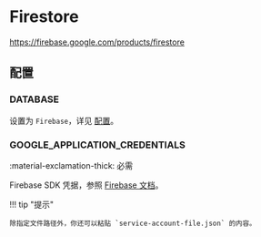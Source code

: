 # Firestore

<https://firebase.google.com/products/firestore>

## 配置

### DATABASE

设置为 `Firebase`，详见 [配置](../../start/configuration/#database)。

### GOOGLE_APPLICATION_CREDENTIALS

:material-exclamation-thick: 必需

Firebase SDK 凭据，参照 [Firebase 文档](https://firebase.google.com/docs/admin/setup#initialize_the_sdk)。

!!! tip "提示"

    除指定文件路径外，你还可以粘贴 `service-account-file.json` 的内容。
